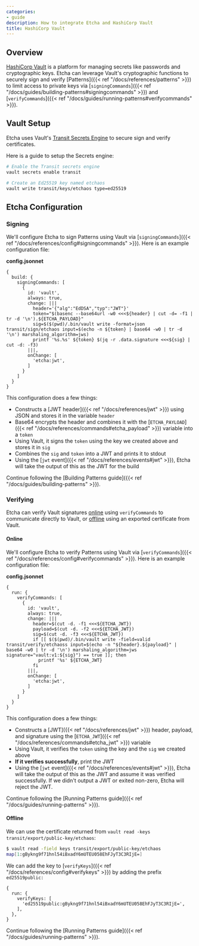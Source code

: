 ```yaml
---
categories:
- guide
description: How to integrate Etcha and HashiCorp Vault
title: HashiCorp Vault
---
```


## Overview

[HashiCorp Vault](https://www.vaultproject.io/) is a platform for managing secrets like passwords and cryptographic keys.  Etcha can leverage Vault's cryptographic functions to securely sign and verify [Patterns]({{< ref "/docs/references/patterns" >}}) to limit access to private keys via [`signingCommands`]({{< ref "/docs/guides/building-patterns#signingcommands" >}}) and [`verifyCommands`]({{< ref "/docs/guides/running-patterns#verifycommands" >}}).

## Vault Setup

Etcha uses Vault's [Transit Secrets Engine](https://developer.hashicorp.com/vault/docs/secrets/transit) to secure sign and verify certificates.

Here is a guide to setup the Secrets engine:

```bash
# Enable the Transit secrets engine
vault secrets enable transit

# Create an Ed25519 key named etchaos
vault write transit/keys/etchaos type=ed25519
```

## Etcha Configuration

### Signing

We'll configure Etcha to sign Patterns using Vault via [`signingCommands`]({{< ref "/docs/references/config#signingcommands" >}}).  Here is an example configuration file:

**config.jsonnet**
```
{
  build: {
    signingCommands: [
      {
        id: 'vault',
        always: true,
        change: |||
          header='{"alg":"EdDSA","typ":"JWT"}'
          token="$(basenc --base64url -w0 <<<${header} | cut -d= -f1 | tr -d '\n').${ETCHA_PAYLOAD}"
          sig=$($(pwd)/.bin/vault write -format=json transit/sign/etchaos input=$(echo -n ${token} | base64 -w0 | tr -d '\n') marshaling_algorithm=jws)
          printf '%s.%s' ${token} $(jq -r .data.signature <<<${sig} | cut -d: -f3)
        |||,
        onChange: [
          'etcha:jwt',
        ]
      }
    ]
  }
}
```

This configuration does a few things:

- Constructs a [JWT header]({{< ref "/docs/references/jwt" >}}) using JSON and stores it in the variable `header`
- Base64 encrypts the header and combines it with the [`ETCHA_PAYLOAD`]({{< ref "/docs/references/commands#etcha_payload" >}}) variable into a `token`
- Using Vault, it signs the `token` using the key we created above and stores it in `sig`
- Combines the `sig` and `token` into a JWT and prints it to stdout
- Using the [`jwt` event]({{< ref "/docs/references/events#jwt" >}}), Etcha will take the output of this as the JWT for the build

Continue following the [Building Patterns guide]({{< ref "/docs/guides/building-patterns" >}}).

### Verifying

Etcha can verify Vault signatures [online](#online) using `verifyCommands` to communicate directly to Vault, or [offline](#offline) using an exported certificate from Vault.

#### Online

We'll configure Etcha to verify Patterns using Vault via [`verifyCommands`]({{< ref "/docs/references/config#verifycommands" >}}).  Here is an example configuration file:

**config.jsonnet**
```
{
  run: {
    verifyCommands: [
      {
        id: 'vault',
        always: true,
        change: |||
          header=$(cut -d. -f1 <<<${ETCHA_JWT})
          payload=$(cut -d. -f2 <<<${ETCHA_JWT})
          sig=$(cut -d. -f3 <<<${ETCHA_JWT})
          if [[ $($(pwd)/.bin/vault write -field=valid transit/verify/etchaoss input=$(echo -n "${header}.${payload}" | base64 -w0 | tr -d '\n') marshaling_algorithm=jws signature="vault:v1:${sig}") == true ]]; then
            printf '%s' ${ETCHA_JWT}
          fi
        |||,
        onChange: [
          'etcha:jwt',
        ]
      }
    ]
  }
}
```

This configuration does a few things:

- Constructs a [JWT]({{< ref "/docs/references/jwt" >}}) header, payload, and signature using the [`ETCHA_JWT`]({{< ref "/docs/references/commands#etcha_jwt" >}}) variable
- Using Vault, it verifies the `token` using the key and the `sig` we created above
- **If it verifies successfully**, print the JWT
- Using the [`jwt` event]({{< ref "/docs/references/events#jwt" >}}), Etcha will take the output of this as the JWT and assume it was verified successfully.  If we didn't output a JWT or exited non-zero, Etcha will reject the JWT.

Continue following the [Running Patterns guide]({{< ref "/docs/guides/running-patterns" >}}).

#### Offline

We can use the certificate returned from `vault read -keys transit/export/public-key/etchaos`:

```bash
$ vault read -field keys transit/export/public-key/etchaos
map[1:gBykng9f71hnl54iBxadY6mUTEU058EhFJyT3C3RIjE=]
```

We can add the key to [`verifyKeys`]({{< ref "/docs/references/config#verifykeys" >}}) by adding the prefix `ed25519public:`

```
{
  run: {
    verifyKeys: [
      'ed25519public:gBykng9f71hnl54iBxadY6mUTEU058EhFJyT3C3RIjE=',
    ],
  },
}
```

Continue following the [Running Patterns guide]({{< ref "/docs/guides/running-patterns" >}}).
